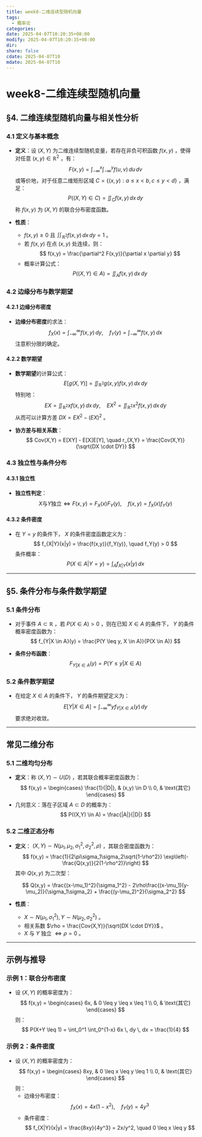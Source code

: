 ```yaml
---
title: week8-二维连续型随机向量
tags:
  - 概率论
categories: 
date: 2025-04-07T10:20:35+08:00
modify: 2025-04-07T10:20:35+08:00
dir: 
share: false
cdate: 2025-04-07T10
mdate: 2025-04-07T10
---
```

# week8-二维连续型随机向量

## §4. 二维连续型随机向量与相关性分析

### 4.1 定义与基本概念
- **定义**：设 $(X,Y)$ 为二维连续型随机变量，若存在非负可积函数 $f(x,y)$ ，使得对任意 $(x,y)\in\mathbb{R}^2$ ，有：
  $$
  F(x,y) = \int_{-\infty}^x \int_{-\infty}^y f(u,v) \, du \, dv
  $$
  或等价地，对于任意二维矩形区域 $C = \{(x,y): a \leq x < b, c \leq y < d\}$ ，满足：
  $$
  P((X,Y) \in C) = \iint_C f(x,y) \, dx \, dy
  $$
  称 $f(x,y)$ 为 $(X,Y)$ 的联合分布密度函数。

- **性质**：
  - $f(x,y) \geq 0$ 且 $\iint_{\mathbb{R}^2} f(x,y) \, dx \, dy = 1$ 。
  - 若 $f(x,y)$ 在点 $(x,y)$ 处连续，则：
    $$
    f(x,y) = \frac{\partial^2 F(x,y)}{\partial x \partial y}
    $$
  - 概率计算公式：
    $$
    P((X,Y) \in A) = \iint_A f(x,y) \, dx \, dy
    $$

### 4.2 边缘分布与数学期望
#### 4.2.1 边缘分布密度
- **边缘分布密度**的求法：
  $$
  f_X(x) = \int_{-\infty}^\infty f(x,y) \, dy, \quad f_Y(y) = \int_{-\infty}^\infty f(x,y) \, dx
  $$
  注意积分限的确定。

#### 4.2.2 数学期望
- **数学期望**的计算公式：
  $$
  E[g(X,Y)] = \iint_{\mathbb{R}^2} g(x,y) f(x,y) \, dx \, dy
  $$
  特别地：
  $$
  EX = \iint_{\mathbb{R}^2} x f(x,y) \, dx \, dy, \quad EX^2 = \iint_{\mathbb{R}^2} x^2 f(x,y) \, dx \, dy
  $$
  从而可以计算方差 $DX = EX^2 - (EX)^2$ 。

- **协方差与相关系数**：
  $$
  Cov(X,Y) = E[XY] - E[X]E[Y], \quad r_{X,Y} = \frac{Cov(X,Y)}{\sqrt{DX \cdot DY}}
  $$

### 4.3 独立性与条件分布
#### 4.3.1 独立性
- **独立性判定**：
  $$
  X \text{与} Y \text{独立} \iff F(x,y) = F_X(x)F_Y(y), \quad f(x,y) = f_X(x)f_Y(y)
  $$

#### 4.3.2 条件密度
- 在 $Y=y$ 的条件下， $X$ 的条件密度函数定义为：
  $$
  f_{X|Y}(x|y) = \frac{f(x,y)}{f_Y(y)}, \quad f_Y(y) > 0
  $$
  条件概率：
  $$
  P(X \in A | Y = y) = \int_A f_{X|Y}(x|y) \, dx
  $$

---

## §5. 条件分布与条件数学期望

### 5.1 条件分布
- 对于事件 $A \subset \mathbb{R}$ ，若 $P(X \in A) > 0$ ，则在已知 $X \in A$ 的条件下， $Y$ 的条件概率密度函数为：
  $$
  f_{Y|X \in A}(y) = \frac{P(Y \leq y, X \in A)}{P(X \in A)}
  $$

- **条件分布函数**：
  $$
  F_{Y|X \in A}(y) = P(Y \leq y | X \in A)
  $$

### 5.2 条件数学期望
- 在给定 $X \in A$ 的条件下， $Y$ 的条件期望定义为：
  $$
  E[Y | X \in A] = \int_{-\infty}^\infty y f_{Y|X \in A}(y) \, dy
  $$
  要求绝对收敛。

---

## 常见二维分布

### 5.1 二维均匀分布
- **定义**：称 $(X,Y) \sim U(D)$ ，若其联合概率密度函数为：
  $$
  f(x,y) = 
  \begin{cases} 
  \frac{1}{|D|}, & (x,y) \in D \\
  0, & \text{其它}
  \end{cases}
  $$
- 几何意义：落在子区域 $A \subset D$ 的概率为：
  $$
  P((X,Y) \in A) = \frac{|A|}{|D|}
  $$

### 5.2 二维正态分布
- **定义**： $(X,Y) \sim N(\mu_1, \mu_2, \sigma_1^2, \sigma_2^2, \rho)$ ，其联合密度函数为：
  $$
  f(x,y) = \frac{1}{2\pi\sigma_1\sigma_2\sqrt{1-\rho^2}} \exp\left(-\frac{Q(x,y)}{2(1-\rho^2)}\right)
  $$
  其中 $Q(x,y)$ 为二次型：
  
  $$
  Q(x,y) = \frac{(x-\mu_1)^2}{\sigma_1^2} - 2\rho\frac{(x-\mu_1)(y-\mu_2)}{\sigma_1\sigma_2} + \frac{(y-\mu_2)^2}{\sigma_2^2}
  $$

- **性质**：
  - $X \sim N(\mu_1, \sigma_1^2), Y \sim N(\mu_2, \sigma_2^2)$ 。
  - 相关系数 $\rho = \frac{Cov(X,Y)}{\sqrt{DX \cdot DY}}$ 。
  - $X$ 与 $Y$ 独立 $\iff \rho = 0$ 。

---

## 示例与推导

### 示例 1：联合分布密度
- 设 $(X,Y)$ 的概率密度为：
  $$
  f(x,y) = 
  \begin{cases} 
  6x, & 0 \leq y \leq x \leq 1 \\
  0, & \text{其它}
  \end{cases}
  $$
  则：
  $$
  P(X+Y \leq 1) = \int_0^1 \int_0^{1-x} 6x \, dy \, dx = \frac{1}{4}
  $$

### 示例 2：条件密度
- 设 $(X,Y)$ 的概率密度为：
  $$
  f(x,y) = 
  \begin{cases} 
  8xy, & 0 \leq x \leq y \leq 1 \\
  0, & \text{其它}
  \end{cases}
  $$
  则：
  - 边缘分布密度：
    $$
    f_X(x) = 4x(1-x^2), \quad f_Y(y) = 4y^3
    $$
  - 条件密度：
    $$
    f_{X|Y}(x|y) = \frac{8xy}{4y^3} = 2x/y^2, \quad 0 \leq x \leq y
    $$

